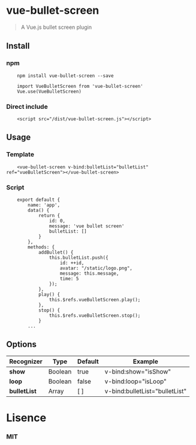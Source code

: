 # vue-bullet-screen
> A Vue.js bullet screen plugin
## Install
### npm
        npm install vue-bullet-screen --save
>
        import VueBulletScreen from 'vue-bullet-screen'
        Vue.use(VueBulletScreen)
### Direct include
        <script src="/dist/vue-bullet-screen.js"></script>
## Usage
### Template
>
        <vue-bullet-screen v-bind:bulletList="bulletList" ref="vueBulletScreen"></vue-bullet-screen>
### Script
>
        export default {
            name: 'app',
            data() {
                return {
                    id: 0,
                    message: 'vue bullet screen'
                    bulletList: []
                }
            },
            methods: {
                addBullet() {
                    this.bulletList.push({
                        id: ++id,
                        avatar: "/static/logo.png",
                        message: this.message,
                        time: 5
                    });
                },
                play() {
                    this.$refs.vueBulletScreen.play();
                },
                stop() {
                    this.$refs.vueBulletScreen.stop();
                }
            ...
## Options
|Recognizer|Type|Default|Example|
|---|----|----|----|
|**show**|Boolean|true|v-bind:show="isShow"|
|**loop**|Boolean|false|v-bind:loop="isLoop"|
|**bulletList**|Array|[ ]|v-bind:bulletList="bulletList"|
# Lisence
### MIT
